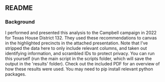 ## README
### Background
I performed and presented this analysis to the Campbell campaign in 2022 for Texas House District 132. They used these recommendations to canvas in the highlighted precincts in the attached presentation. Note that I've stripped the data here to only include relevant columns, and taken out identifying information, and scrambled IDs to protect privacy. You can run this yourself (run the main script in the scripts folder, which will save the output in the 'results' folder). Check out the included PDF for an overview of how these results were used. You may need to pip install relevant python packages.
